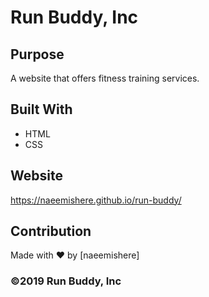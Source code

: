 # Run Buddy, Inc

## Purpose
A website that offers fitness training services. 

## Built With
* HTML
* CSS

## Website
https://naeemishere.github.io/run-buddy/



## Contribution
Made with ❤️ by [naeemishere]

### ©️2019 Run Buddy, Inc 
